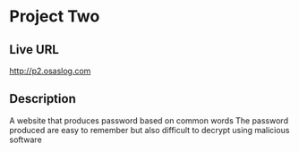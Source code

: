# Project Two

## Live URL

<http://p2.osaslog.com>

## Description
A website that produces password based on common words
The password produced are easy to remember but also difficult to decrypt using malicious software
